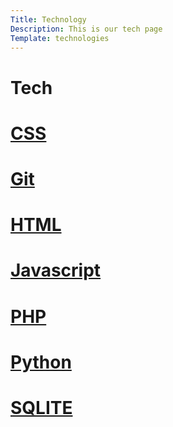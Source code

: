 ```yaml
---
Title: Technology
Description: This is our tech page
Template: technologies
---
```


Tech
==========================


<div class="box column-1">
    <h1><a href="%base_url%/technology/css">CSS</a></h1>
</div>
<div class="box column-2">
    <h1><a href="%base_url%/technology/git">Git</a></h1>
</div>
<div class="box column-2">
    <h1><a href="%base_url%/technology/html">HTML</a></h1>
</div>
<div class="box column-1">
    <h1><a href="%base_url%/technology/javascript">Javascript</a></h1>
</div>
<div class="box column-3">
    <h1><a href="%base_url%/technology/php">PHP</a></h1>
</div>
<div class="box column-1">
    <h1><a href="%base_url%/technology/python">Python</a></h1>
</div>
<div class="box column-2">
    <h1><a href="%base_url%/technology/sqlite">SQLITE</a></h1>
</div> 